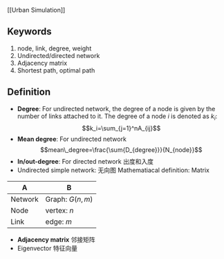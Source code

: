 [[Urban Simulation]]

## Keywords
1. node, link, degree, weight
2. Undirected/directed network
3. Adjacency matrix
4. Shortest path, optimal path


## Definition
* **Degree**: For undirected network, the degree of a node is given by the number of links attached to it. The degree of a node $i$ is denoted as $k_i$:$$k_i=\sum_{j=1}^nA_{ij}$$
* **Mean degree**: For undirected network $$mean\_degree=\frac{\sum{D_{degree}}}{N_{node}}$$
* **In/out-degree**: For directed network 出度和入度
* Undirected simple network: 无向图 Mathematiacal definition: Matrix

|A|B|
|--|--|
|Network|Graph: $G(n,m)$|
|Node|vertex: $n$|
|Link|edge: $m$|


* **Adjacency matrix** 邻接矩阵
* Eigenvector 特征向量



